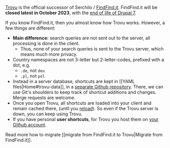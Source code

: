[Trovu](https://trovu.net/) is the official successor of Serchilo / [FindFind.it](https://www.findfind.it/). FindFind.it will be **closed latest in October 2023**, with the [end of life of Drupal 7](https://www.drupal.org/psa-2022-02-23).

If you know FindFind.it, then you almost know how Trovu works. However, a few things are different:

- **Main difference:** search queries are not sent out to the server, all processing is done in the client.
  - Thus, none of your search queries is sent to the Trovu server, which means much more privacy.
- Country namespaces are not 3-letter but 2-letter-codes, prefixed with a dot, e.g.
  - `.de`, not `deu`
  - `.pl`, not `pol`
- Instead in a server database, shortcuts are kept in [[YAML files|Home#trovu-data]], in a [separate Github repository](https://github.com/trovu/trovu-data/). There, we can use Git's shoulders to keep track of shortcut additions and changes. Merge requests are welcome.
- Once you open Trovu, all shortcuts are loaded into your client and remain cached there, (until you [reload](https://github.com/trovu/trovu.github.io/wiki/Troubleshooting#i-edited-a-shortcut-but-it-has-no-effect)). So even if the Trovu server is down, you can keep using Trovu.
- If you have personal **user shortcuts**, for Trovu you host them on [your Github account](https://github.com/trovu/trovu.github.io/wiki/Advanced-settings-&-personal-shortcuts).

Read more how to migrate [[migrate from FindFind.it to Trovu|Migrate from FindFind.it]].